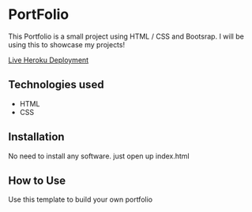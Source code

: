 # PortFolio
This Portfolio is a small project using HTML / CSS and Bootsrap. I will be using this to showcase my projects!

[Live Heroku Deployment](https://dashboard.heroku.com/apps/portfolio-naim)




## Technologies used

* HTML
* CSS

## Installation

No need to install any software. just open up index.html

## How to Use

Use this template to build your own portfolio
